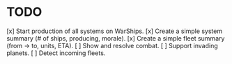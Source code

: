 # TODO

[x] Start production of all systems on WarShips.
[x] Create a simple system summary (# of ships, producing, morale).
[x] Create a simple fleet summary (from -> to, units, ETA).
[ ] Show and resolve combat.
[ ] Support invading planets.
[ ] Detect incoming fleets.
